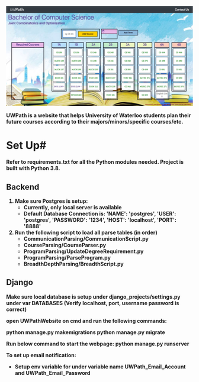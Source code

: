 <img src="demo.png?raw=true"/>
</br>

<b>UWPath is a website that helps University of Waterloo students plan their future courses according to their majors/minors/specific courses/etc. <b/>


# Set Up#
Refer to requirements.txt for all the Python modules needed. Project is built with Python 3.8.

## Backend ##
1. Make sure Postgres is setup:
    - Currently, only local server is available
    - Default Database Connection is:
        'NAME': 'postgres',
        'USER': 'postgres',
        'PASSWORD': '1234',
        'HOST': 'localhost',
        'PORT': '8888'
2. Run the following script to load all parse tables (in order)
    - CommunicationParsing/CommunicationScript.py
    - CourseParsing/CourseParser.py
    - ProgramParsing/UpdateDegreeRequirement.py
    - ProgramParsing/ParseProgram.py
    - BreadthDepthParsing/BreadthScript.py

## Django ##
Make sure local database is setup under django_projects/settings.py under var DATABASES (Verify localhost, port, username password is correct)

open UWPathWebsite on cmd and run the following commands:

python manage.py makemigrations
python manage.py migrate

Run below command to start the webpage:
python manage.py runserver

To set up email notification: 
- Setup env variable for under variable name UWPath_Email_Account and UWPath_Email_Password


